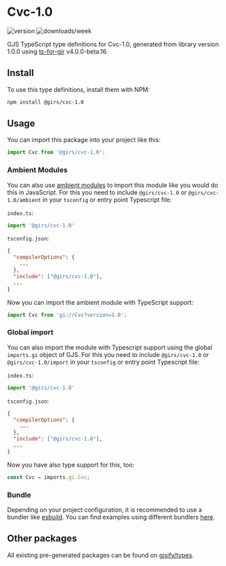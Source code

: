 
# Cvc-1.0

![version](https://img.shields.io/npm/v/@girs/cvc-1.0)
![downloads/week](https://img.shields.io/npm/dw/@girs/cvc-1.0)


GJS TypeScript type definitions for Cvc-1.0, generated from library version 1.0.0 using [ts-for-gir](https://github.com/gjsify/ts-for-gir) v4.0.0-beta.16.


## Install

To use this type definitions, install them with NPM:
```bash
npm install @girs/cvc-1.0
```

## Usage

You can import this package into your project like this:
```ts
import Cvc from '@girs/cvc-1.0';
```

### Ambient Modules

You can also use [ambient modules](https://github.com/gjsify/ts-for-gir/tree/main/packages/cli#ambient-modules) to import this module like you would do this in JavaScript.
For this you need to include `@girs/cvc-1.0` or `@girs/cvc-1.0/ambient` in your `tsconfig` or entry point Typescript file:

`index.ts`:
```ts
import '@girs/cvc-1.0'
```

`tsconfig.json`:
```json
{
  "compilerOptions": {
    ...
  },
  "include": ["@girs/cvc-1.0"],
  ...
}
```

Now you can import the ambient module with TypeScript support: 

```ts
import Cvc from 'gi://Cvc?version=1.0';
```

### Global import

You can also import the module with Typescript support using the global `imports.gi` object of GJS.
For this you need to include `@girs/cvc-1.0` or `@girs/cvc-1.0/import` in your `tsconfig` or entry point Typescript file:

`index.ts`:
```ts
import '@girs/cvc-1.0'
```

`tsconfig.json`:
```json
{
  "compilerOptions": {
    ...
  },
  "include": ["@girs/cvc-1.0"],
  ...
}
```

Now you have also type support for this, too:

```ts
const Cvc = imports.gi.Cvc;
```

### Bundle

Depending on your project configuration, it is recommended to use a bundler like [esbuild](https://esbuild.github.io/). You can find examples using different bundlers [here](https://github.com/gjsify/ts-for-gir/tree/main/examples).

## Other packages

All existing pre-generated packages can be found on [gjsify/types](https://github.com/gjsify/types).

